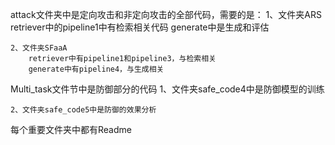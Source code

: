 attack文件夹中是定向攻击和非定向攻击的全部代码，需要的是：
    1、文件夹ARS
        retriever中的pipeline1中有检索相关代码
        generate中是生成和评估

    2、文件夹SFaaA
        retriever中有pipeline1和pipeline3，与检索相关
        generate中有pipeline4，与生成相关

Multi_task文件节中是防御部分的代码
    1、文件夹safe_code4中是防御模型的训练

    2、文件夹safe_code5中是防御的效果分析

每个重要文件夹中都有Readme